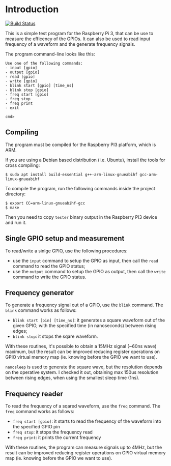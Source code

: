 # Introduction

[![Build Status](https://travis-ci.org/acerv/rpi3_tester.svg?branch=master)](https://travis-ci.org/acerv/rpi3_tester)

This is a simple test program for the Raspberry Pi 3, that can be use to measure the efficency of the GPIOs.
It can also be used to read input frequency of a waveform and the generate frequency signals.

The program command-line looks like this:

    Use one of the following commands:
    - input [gpio]
    - output [gpio]
    - read [gpio]
    - write [gpio]
    - blink start [gpio] [time_ns]
    - blink stop [gpio]
    - freq start [gpio]
    - freq stop
    - freq print
    - exit
    
    cmd> 

## Compiling
The program must be compiled for the Raspberry PI3 platform, which is ARM.

If you are using a Debian based distribution (i.e. Ubuntu), install the tools for cross compiling:

    $ sudo apt install build-essential g++-arm-linux-gnueabihf gcc-arm-linux-gnueabihf 

To compile the program, run the following commands inside the project directory:

    $ export CC=arm-linux-gnueabihf-gcc
    $ make

Then you need to copy `tester` binary output in the Raspberry PI3 device and run it.

## Single GPIO setup and measurement
To read/write a sinlge GPIO, use the following procedures:
* use the `input` command to setup the GPIO as input, then call the `read` command to read the GPIO status;
* use the `output` command to setup the GPIO as output, then call the `write` command to write the GPIO status.

## Frequency generator
To generate a frequency signal out of a GPIO, use the `blink` command.
The `blink` command works as follows:
* `blink start [pin] [time_ns]`: it generates a square waveform out of the given GPIO, with the specified time (in nanoseconds) between rising edges;
* `blink stop`: it stops the sqare waveform.

With these routines, it's possible to obtain a 15MHz signal (~60ns wave) maximum, but the result can be improved reducing register operations on GPIO virtual memory map (ie. knowing before the GPIO we want to use).

`nanosleep` is used to generate the square wave, but the resolution depends on the operative system. I checked it out, obtaining max 150us resolution between rising edges, when using the smallest sleep time (1ns).

## Frequency reader
To read the frequency of a sqared waveform, use the `freq` command.
The `freq` command works as follows:
* `freq start [gpio]`: it starts to read the frequency of the waveform into the specified GPIO pin
* `freq stop`: it stops the frequency read
* `freq print`: it prints the current frequency

With these routines, the program can measure signals up to 4MHz, but the result can be improved reducing register operations on GPIO virtual memory map (ie. knowing before the GPIO we want to use).
